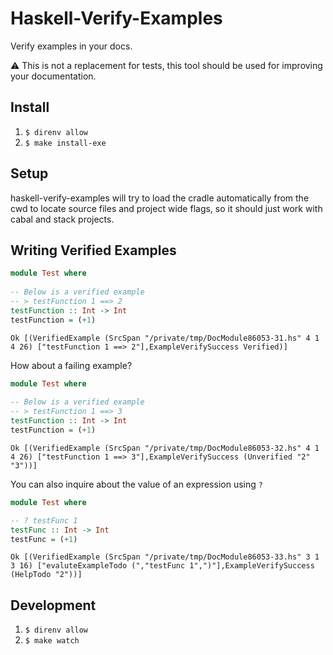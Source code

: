 # Haskell-Verify-Examples

Verify examples in your docs.

⚠️ This is not a replacement for tests, this tool should be used for improving your documentation.

## Install
1. `$ direnv allow`
2. `$ make install-exe`

## Setup
haskell-verify-examples will try to load the cradle automatically from the cwd to locate source files and project wide flags, so it should just work with cabal and stack projects.

## Writing Verified Examples

```haskell
module Test where 
    
-- Below is a verified example
-- > testFunction 1 ==> 2
testFunction :: Int -> Int
testFunction = (+1) 
```

```
Ok [(VerifiedExample (SrcSpan "/private/tmp/DocModule86053-31.hs" 4 1 4 26) ["testFunction 1 ==> 2"],ExampleVerifySuccess Verified)]
```


How about a failing example? 

```haskell
module Test where 
    
-- Below is a verified example
-- > testFunction 1 ==> 3
testFunction :: Int -> Int
testFunction = (+1) 
```

```
Ok [(VerifiedExample (SrcSpan "/private/tmp/DocModule86053-32.hs" 4 1 4 26) ["testFunction 1 ==> 3"],ExampleVerifySuccess (Unverified "2" "3"))]
```


You can also inquire about the value of an expression using `?`

```haskell
module Test where 

-- ? testFunc 1
testFunc :: Int -> Int
testFunc = (+1)
```

```
Ok [(VerifiedExample (SrcSpan "/private/tmp/DocModule86053-33.hs" 3 1 3 16) ["evaluteExampleTodo (","testFunc 1",")"],ExampleVerifySuccess (HelpTodo "2"))]
```


## Development

1. `$ direnv allow`
1. `$ make watch`